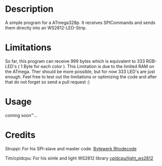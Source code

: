 Description
===========

A simple program for a ATmega328p. It receives SPICommands and sends them directly into an WS2812-LED-Strip.

Limitations
===========

So far, this program can receive 999 bytes which is equivalent to 333 RGB-LED's ( 1 Byte for each color ).
This Limitation is due to the limited RAM on the ATmega. Ther should be more possible, but for now 333 LED's are just enough. Feel free to test out the limitations or optimizing the code and after that do not forget so send a pull request :)

Usage
===========
coming soon™…

Credits
===========
Struppi: For his SPI-slave and master code.
[Bytewerk Rhodecode](http://rhodecode.bytewerk.org/Mikrocontroller/RGByteClock/rgbyteclock-firmware)

Tim/cpldcpu: For his simle and light WS2812 library 
[cpldcpu/light_ws2812](https://github.com/cpldcpu/light_ws2812)
